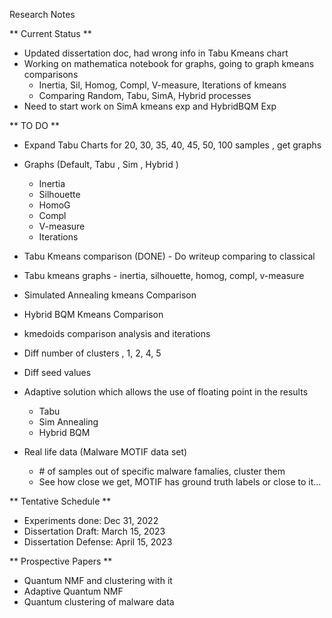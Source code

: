 Research Notes

** Current Status **

* Updated dissertation doc, had wrong info in Tabu Kmeans chart
* Working on mathematica notebook for graphs, going to graph kmeans comparisons
    * Inertia, Sil, Homog, Compl, V-measure, Iterations of kmeans
    * Comparing Random, Tabu, SimA, Hybrid processes
* Need to start work on SimA kmeans exp and HybridBQM Exp


** TO DO **

* Expand Tabu Charts for 20, 30, 35, 40, 45, 50, 100 samples , get graphs
* Graphs (Default, Tabu , Sim , Hybrid )
    * Inertia
    * Silhouette
    * HomoG
    * Compl
    * V-measure
    * Iterations

* Tabu Kmeans comparison (DONE) - Do writeup comparing to classical 
* Tabu kmeans graphs - inertia, silhouette, homog, compl, v-measure
* Simulated Annealing kmeans Comparison
* Hybrid BQM Kmeans Comparison
* kmedoids comparison analysis and iterations
* Diff number of clusters , 1, 2, 4, 5
* Diff seed values


* Adaptive solution which allows the use of floating point in the results
    * Tabu
    * Sim Annealing
    * Hybrid BQM


* Real life data (Malware MOTIF data set)
    * \# of samples out of specific malware famalies, cluster them
    * See how close we get, MOTIF has ground truth labels or close to it...



** Tentative Schedule **

* Experiments done:  Dec 31, 2022
* Dissertation Draft:  March 15, 2023
* Dissertation Defense: April 15, 2023



** Prospective Papers **

* Quantum NMF and clustering with it
* Adaptive Quantum NMF
* Quantum clustering of malware data